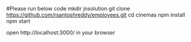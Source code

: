 #Please run below code
mkdir jnsolution 
git clone https://github.com/rsantoshreddy/employees.git
cd cinemas
npm install
npm start


open http://localhost:3000/ in your browser